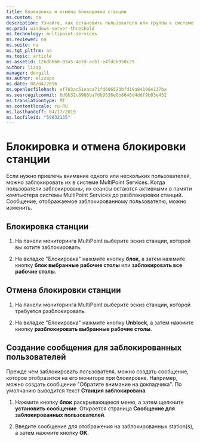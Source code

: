 ```yaml
---
title: Блокировка и отмена блокировки станции
ms.custom: na
description: Узнайте, как остановить пользователя или группы к системе MultiPoint Services.
ms.prod: windows-server-threshold
ms.technology: multipoint-services
ms.reviewer: na
ms.suite: na
ms.tgt_pltfrm: na
ms.topic: article
ms.assetid: 12bdbb60-03a5-4e7d-acb1-e4fdcb950c29
author: lizap
manager: dongill
ms.author: elizapo
ms.date: 08/04/2016
ms.openlocfilehash: ef783ac51eaca71fd686523bfd19a84196e137ba
ms.sourcegitcommit: 0d0b32c8986ba7db9536e0b8648d4ddf9b03e452
ms.translationtype: MT
ms.contentlocale: ru-RU
ms.lasthandoff: 04/17/2019
ms.locfileid: "59832135"
---
```

# <a name="block-or-unblock-a-station"></a>Блокировка и отмена блокировки станции
Если нужно привлечь внимание одного или нескольких пользователей, можно заблокировать их в системе MultiPoint Services. Когда пользователи заблокированы, их сеансы остаются активными в памяти компьютера системы MultiPoint Services до разблокировки станций. Сообщение, отображаемое заблокированному пользователю, можно изменить.  
  
## <a name="to-block-a-station"></a>Блокировка станции  
  
1.  На панели мониторинга MultiPoint выберите эскиз станции, которой вы хотите заблокировать.  
  
2.  На вкладке "Блокировка" нажмите кнопку **блок**, а затем нажмите кнопку **блок выбранные рабочие столы** или **заблокировать все рабочие столы**.  
   
## <a name="to-unblock-a-station"></a>Отмена блокировки станции  
  
1.  На панели мониторинга MultiPoint выберите эскиз станции, которой требуется разблокировать.  
  
2.  На вкладке "Блокировка" нажмите кнопку **Unblock**, а затем нажмите кнопку **разблокировать выбранные рабочие столы**.  
   
## <a name="create-a-message-to-display-for-blocked-users"></a>Создание сообщения для заблокированных пользователей  
Прежде чем заблокировать пользователя, можно создать сообщение, которое отобразится на его мониторе при блокировке. Например, можно создать сообщение "Обратите внимание на докладчика". По умолчанию выводится текст **Станция заблокирована**.  
   
1.  Нажмите кнопку **блок** раскрывающееся меню, а затем щелкните **установить сообщение**. Откроется страница **Сообщение для заблокированных пользователей**.  
  
2.  Введите сообщение для отображения на заблокированных station(s), а затем нажмите кнопку **ОК**.